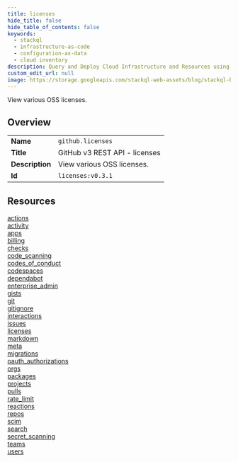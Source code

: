 ```yaml
---
title: licenses
hide_title: false
hide_table_of_contents: false
keywords:
  - stackql
  - infrastructure-as-code
  - configuration-as-data
  - cloud inventory
description: Query and Deploy Cloud Infrastructure and Resources using SQL
custom_edit_url: null
image: https://storage.googleapis.com/stackql-web-assets/blog/stackql-blog-post-featured-image.png
---
```

View various OSS licenses.  
    

## Overview
<table><tbody>
<tr><td><b>Name</b></td><td><code>github.licenses</code></td></tr>
<tr><td><b>Title</b></td><td>GitHub v3 REST API - licenses</td></tr>
<tr><td><b>Description</b></td><td>View various OSS licenses.</td></tr>
<tr><td><b>Id</b></td><td><code>licenses:v0.3.1</code></td></tr>
</tbody></table>

## Resources
<div class="row">
<div class="providerDocColumn">
<a href="/providers/github/licenses/actions/">actions</a><br />
<a href="/providers/github/licenses/activity/">activity</a><br />
<a href="/providers/github/licenses/apps/">apps</a><br />
<a href="/providers/github/licenses/billing/">billing</a><br />
<a href="/providers/github/licenses/checks/">checks</a><br />
<a href="/providers/github/licenses/code_scanning/">code_scanning</a><br />
<a href="/providers/github/licenses/codes_of_conduct/">codes_of_conduct</a><br />
<a href="/providers/github/licenses/codespaces/">codespaces</a><br />
<a href="/providers/github/licenses/dependabot/">dependabot</a><br />
<a href="/providers/github/licenses/enterprise_admin/">enterprise_admin</a><br />
<a href="/providers/github/licenses/gists/">gists</a><br />
<a href="/providers/github/licenses/git/">git</a><br />
<a href="/providers/github/licenses/gitignore/">gitignore</a><br />
<a href="/providers/github/licenses/interactions/">interactions</a><br />
<a href="/providers/github/licenses/issues/">issues</a><br />
<a href="/providers/github/licenses/licenses/">licenses</a><br />
</div>
<div class="providerDocColumn">
<a href="/providers/github/licenses/markdown/">markdown</a><br />
<a href="/providers/github/licenses/meta/">meta</a><br />
<a href="/providers/github/licenses/migrations/">migrations</a><br />
<a href="/providers/github/licenses/oauth_authorizations/">oauth_authorizations</a><br />
<a href="/providers/github/licenses/orgs/">orgs</a><br />
<a href="/providers/github/licenses/packages/">packages</a><br />
<a href="/providers/github/licenses/projects/">projects</a><br />
<a href="/providers/github/licenses/pulls/">pulls</a><br />
<a href="/providers/github/licenses/rate_limit/">rate_limit</a><br />
<a href="/providers/github/licenses/reactions/">reactions</a><br />
<a href="/providers/github/licenses/repos/">repos</a><br />
<a href="/providers/github/licenses/scim/">scim</a><br />
<a href="/providers/github/licenses/search/">search</a><br />
<a href="/providers/github/licenses/secret_scanning/">secret_scanning</a><br />
<a href="/providers/github/licenses/teams/">teams</a><br />
<a href="/providers/github/licenses/users/">users</a><br />
</div>
</div>
